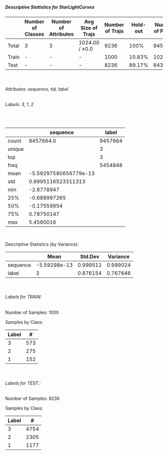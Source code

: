 ##### Descriptive Statistics for StarLightCurves


|       |   Number of Classes |   Number of Attributes |   Avg Size of Trajs |   Number of Trajs | Hold-out   |   Number of Points |   Longest Size |   Shortest Size |
|-------|---------------------|------------------------|---------------------|-------------------|------------|--------------------|----------------|-----------------|
| Total | 3                   | 3                      | 1024.00 / ±0.0      | 9236              | 100%       |            9457664 |           1024 |            1024 |
| Train | -                   | -                      | -                   | 1000              | 10.83%     |            1024000 |           1024 |            1024 |
| Test  | -                   | -                      | -                   | 8236              | 89.17%     |            8433664 |           1024 |            1024 |

&nbsp;

###### Attributes: sequence, tid, label


###### Labels: 3, 1, 2

&nbsp;

|        | sequence              | label   |
|--------|-----------------------|---------|
| count  | 9457664.0             | 9457664 |
| unique |                       | 3       |
| top    |                       | 3       |
| freq   |                       | 5454848 |
| mean   | -5.59297580656779e-13 |         |
| std    | 0.9995116523311313    |         |
| min    | -2.6778947            |         |
| 25%    | -0.688997265          |         |
| 50%    | -0.17559954           |         |
| 75%    | 0.78750147            |         |
| max    | 5.4590016             |         |

&nbsp;

Descriptive Statistics (by Variance): 


|          |         Mean |   Std.Dev |   Variance |
|----------|--------------|-----------|------------|
| sequence | -5.59298e-13 |  0.999512 |   0.999024 |
| label    |  3           |  0.876154 |   0.767646 |

&nbsp;

###### Labels for TRAIN:


Number of Samples: 1000
Samples by Class:
|   Label |   # |
|---------|-----|
|       3 | 573 |
|       2 | 275 |
|       1 | 152 |

&nbsp;

###### Labels for TEST.:


Number of Samples: 8236
Samples by Class:
|   Label |    # |
|---------|------|
|       3 | 4754 |
|       2 | 2305 |
|       1 | 1177 |